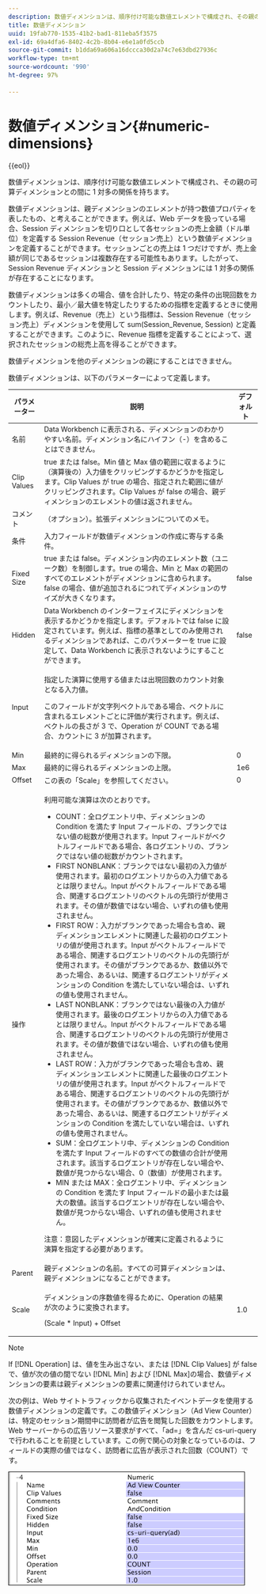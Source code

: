 ```yaml
---
description: 数値ディメンションは、順序付け可能な数値エレメントで構成され、その親の可算ディメンションとの間に 1 対多の関係を持ちます。
title: 数値ディメンション
uuid: 19fab770-1535-41b2-bad1-811eba5f3575
exl-id: 69a4dfa6-8402-4c2b-8b04-e6e1a0fd5ccb
source-git-commit: b1dda69a606a16dccca30d2a74c7e63dbd27936c
workflow-type: tm+mt
source-wordcount: '990'
ht-degree: 97%

---
```


# 数値ディメンション{#numeric-dimensions}

{{eol}}

数値ディメンションは、順序付け可能な数値エレメントで構成され、その親の可算ディメンションとの間に 1 対多の関係を持ちます。

数値ディメンションは、親ディメンションのエレメントが持つ数値プロパティを表したもの、と考えることができます。例えば、Web データを扱っている場合、Session ディメンションを切り口として各セッションの売上金額（ドル単位）を定義する Session Revenue（セッション売上）という数値ディメンションを定義することができます。セッションごとの売上は 1 つだけですが、売上金額が同じであるセッションは複数存在する可能性もあります。したがって、Session Revenue ディメンションと Session ディメンションには 1 対多の関係が存在することになります。

数値ディメンションは多くの場合、値を合計したり、特定の条件の出現回数をカウントしたり、最小／最大値を特定したりするための指標を定義するときに使用します。例えば、Revenue（売上）という指標は、Session Revenue（セッション売上）ディメンションを使用して sum(Session_Revenue, Session) と定義することができます。このように、Revenue 指標を定義することによって、選択されたセッションの総売上高を得ることができます。

数値ディメンションを他のディメンションの親にすることはできません。

数値ディメンションは、以下のパラメーターによって定義します。

<table id="table_15B849DD0BFC4D57AD6CF28898901324"> 
 <thead> 
  <tr> 
   <th colname="col1" class="entry"> パラメーター </th> 
   <th colname="col2" class="entry"> 説明 </th> 
   <th colname="col3" class="entry"> デフォルト </th> 
  </tr> 
 </thead>
 <tbody> 
  <tr> 
   <td colname="col1"> 名前 </td> 
   <td colname="col2"> Data Workbench に表示される、ディメンションのわかりやすい名前。ディメンション名にハイフン（-）を含めることはできません。 </td> 
   <td colname="col3"> </td> 
  </tr> 
  <tr> 
   <td colname="col1"> Clip Values </td> 
   <td colname="col2"> true または false。Min 値と Max 値の範囲に収まるように（演算後の）入力値をクリッピングするかどうかを指定します。Clip Values が true の場合、指定された範囲に値がクリッピングされます。Clip Values が false の場合、親ディメンションのエレメントの値は返されません。 </td> 
   <td colname="col3"> </td> 
  </tr> 
  <tr> 
   <td colname="col1"> コメント </td> 
   <td colname="col2"> （オプション）。拡張ディメンションについてのメモ。 </td> 
   <td colname="col3"> </td> 
  </tr> 
  <tr> 
   <td colname="col1"> 条件 </td> 
   <td colname="col2"> 入力フィールドが数値ディメンションの作成に寄与する条件。 </td> 
   <td colname="col3"> </td> 
  </tr> 
  <tr> 
   <td colname="col1"> Fixed Size </td> 
   <td colname="col2"> true または false。ディメンション内のエレメント数（ユニーク数）を制御します。true の場合、Min と Max の範囲のすべてのエレメントがディメンションに含められます。false の場合、値が追加されるにつれてディメンションのサイズが大きくなります。 </td> 
   <td colname="col3"> false </td> 
  </tr> 
  <tr> 
   <td colname="col1"> Hidden </td> 
   <td colname="col2"> Data Workbench のインターフェイスにディメンションを表示するかどうかを指定します。デフォルトでは false に設定されています。例えば、指標の基準としてのみ使用されるディメンションであれば、このパラメーターを true に設定して、Data Workbench に表示されないようにすることができます。 </td> 
   <td colname="col3"> false </td> 
  </tr> 
  <tr> 
   <td colname="col1"> Input </td> 
   <td colname="col2"> <p>指定した演算に使用する値または出現回数のカウント対象となる入力値。 </p> <p> このフィールドが文字列ベクトルである場合、ベクトルに含まれるエレメントごとに評価が実行されます。例えば、ベクトルの長さが 3 で、Operation が COUNT である場合、カウントに 3 が加算されます。 </p> </td> 
   <td colname="col3"> </td> 
  </tr> 
  <tr> 
   <td colname="col1"> Min </td> 
   <td colname="col2"> 最終的に得られるディメンションの下限。 </td> 
   <td colname="col3"> 0 </td> 
  </tr> 
  <tr> 
   <td colname="col1"> Max </td> 
   <td colname="col2"> 最終的に得られるディメンションの上限。 </td> 
   <td colname="col3"> 1e6 </td> 
  </tr> 
  <tr> 
   <td colname="col1"> Offset </td> 
   <td colname="col2"> この表の「Scale」を参照してください。 </td> 
   <td colname="col3"> 0 </td> 
  </tr> 
  <tr> 
   <td colname="col1"> 操作 </td> 
   <td colname="col2"> <p>利用可能な演算は次のとおりです。 </p> <p> 
     <ul id="ul_E04733E5E8824A2BAAB90D9356078D99"> 
      <li id="li_CAEE9167D45540BEAC538345F250B509"> COUNT：全ログエントリ中、ディメンションの Condition を満たす <span class="wintitle">Input</span> フィールドの、ブランクではない値の総数が使用されます。<span class="wintitle">Input</span> フィールドがベクトルフィールドである場合、各ログエントリの、ブランクではない値の総数がカウントされます。 </li> 
      <li id="li_64A4D671E78642BD9A9334F8098450B9"> FIRST NONBLANK：ブランクではない最初の入力値が使用されます。最初のログエントリからの入力値であるとは限りません。<span class="wintitle">Input</span> がベクトルフィールドである場合、関連するログエントリのベクトルの先頭行が使用されます。その値が数値ではない場合、いずれの値も使用されません。 </li> 
      <li id="li_C967964729BD4A638FF78D8883CE513F"> FIRST ROW：入力がブランクであった場合も含め、親ディメンションエレメントに関連した最初のログエントリの値が使用されます。<span class="wintitle">Input</span> がベクトルフィールドである場合、関連するログエントリのベクトルの先頭行が使用されます。その値がブランクであるか、数値以外であった場合、あるいは、関連するログエントリがディメンションの Condition を満たしていない場合は、いずれの値も使用されません。 </li> 
      <li id="li_74171B17F480478B8547E1A361B22DA4"> LAST NONBLANK：ブランクではない最後の入力値が使用されます。最後のログエントリからの入力値であるとは限りません。<span class="wintitle">Input</span> がベクトルフィールドである場合、関連するログエントリのベクトルの先頭行が使用されます。その値が数値ではない場合、いずれの値も使用されません。 </li> 
      <li id="li_1253ECF507BD4BBF97CBB2FA12915045"> LAST ROW：入力がブランクであった場合も含め、親ディメンションエレメントに関連した最後のログエントリの値が使用されます。<span class="wintitle">Input</span> がベクトルフィールドである場合、関連するログエントリのベクトルの先頭行が使用されます。その値がブランクであるか、数値以外であった場合、あるいは、関連するログエントリがディメンションの Condition を満たしていない場合は、いずれの値も使用されません。 </li> 
      <li id="li_20819E3944544F98853D6A02814F47B2"> SUM：全ログエントリ中、ディメンションの Condition を満たす <span class="wintitle">Input</span> フィールドのすべての数値の合計が使用されます。該当するログエントリが存在しない場合や、数値が見つからない場合、0（数値）が使用されます。 </li> 
      <li id="li_086C2E57604B4645A9203A984C6F9A04">MIN または MAX：全ログエントリ中、ディメンションの Condition を満たす <span class="wintitle">Input</span> フィールドの最小または最大の数値。該当するログエントリが存在しない場合や、数値が見つからない場合、いずれの値も使用されません。 </li> 
     </ul> </p> <p> <p>注意：意図したディメンションが確実に定義されるように演算を指定する必要があります。 </p> </p> </td> 
   <td colname="col3"> </td> 
  </tr> 
  <tr> 
   <td colname="col1"> Parent </td> 
   <td colname="col2"> 親ディメンションの名前。すべての可算ディメンションは、親ディメンションになることができます。 </td> 
   <td colname="col3"> </td> 
  </tr> 
  <tr> 
   <td colname="col1"> Scale </td> 
   <td colname="col2"> <p>ディメンションの序数値を得るために、Operation の結果が次のように変換されます。 </p> <p> (Scale * Input) + Offset </p> </td> 
   <td colname="col3"> 1.0 </td> 
  </tr> 
 </tbody> 
</table>

>[!NOTE]
>
>If [!DNL Operation] は、値を生み出さない、または [!DNL Clip Values] が false で、値が次の値の間でない [!DNL Min] および [!DNL Max]の場合、数値ディメンションの要素は親ディメンションの要素に関連付けられていません。

次の例は、Web サイトトラフィックから収集されたイベントデータを使用する数値ディメンションの定義です。この数値ディメンション（Ad View Counter）は、特定のセッション期間中に訪問者が広告を閲覧した回数をカウントします。Web サーバーからの広告リソース要求がすべて、「ad=」を含んだ cs-uri-query で行われることを前提としています。この例で関心の対象となっているのは、フィールドの実際の値ではなく、訪問者に広告が表示された回数（COUNT）です。

![](assets/cfg_Transformation_Dim_Numeric.png)
